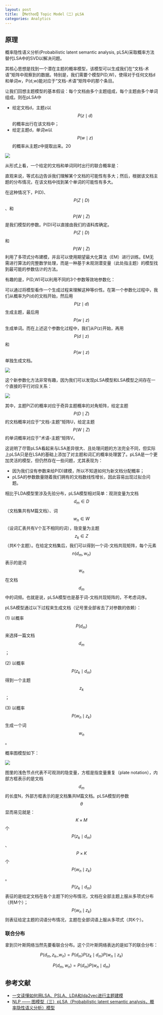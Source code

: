 ```yaml
---
layout: post
title: 【Method】Topic Model（二）pLSA
categories: Analytics
---
```


## 原理

概率隐性语义分析(Probabilistic latent semantic analysis, pLSA)采取概率方法替代LSA中的SVD以解决问题。

其核心思想是找到一个潜在主题的概率模型，该模型可以生成我们在“文档-术语”矩阵中观察到的数据。特别是，我们需要个模型P(D,W)，使得对于任何文档d和单词w，P(d,w)能对应于“文档-术语”矩阵中的那个条目。

让我们回想主题模型的基本假设：每个文档由多个主题组成，每个主题由多个单词组成。则在pLSA中

- 给定文档d，主题z以$$P(z \mid d)$$的概率出行在该文档中；
- 给定主题d，单词w以$$P(w \mid z)$$的概率从主题z中提取出来。20

![](/img/2019-04-17-topic-model-2-1.jpeg)

从形式上看，一个给定的文档和单词同时出行的联合概率是：

直观来说，等式右边告诉我们理解某个文档的可能性有多大；然后，根据该文档主题的分布情况，在该文档中找到某个单词的可能性有多大。

在这种情况下，P(D)、$$P(Z \mid D)$$、和$$P(W \mid Z)$$是我们模型的参数。P(D)可以直接由我们的语料库确定。$$P(Z \mid D)$$和$$P(W \mid Z)$$利用了多项式分布建模，并且可以使用期望最大化算法（EM）进行训练。EM无需进行算法的完整数学处理，而是一种基于未观测潜变量（此处指主题）的模型找到最可能的参数估计的方法。

有趣的是，P(D,W)可以利用不同的3个参数等效地参数化：

可以通过将模型看作一个生成过程来理解这种等价性。在第一个参数化过程中，我们从概率为P(d)的文档开始，然后用$$P(z \mid d)$$生成主题，最后用$$P(w \mid z)$$生成单词。而在上述这个参数化过程中，我们从P(z)开始，再用$$P(d \mid z)$$和$$P(w \mid z)$$单独生成文档。

![](/img/2019-04-17-topic-model-2-2.jpeg)

这个新参数化方法非常有趣，因为我们可以发现pLSA模型和LSA模型之间存在一个直接的平行对应关系：

![](/img/2019-04-17-topic-model-2-3.png)

其中，主题P(Z)的概率对应于奇异主题概率的对角矩阵，给定主题$$P(D \mid Z)$$的文档概率对应于“文档-主题”矩阵U，给定主题$$P(W \mid Z)$$的单词概率对应于”术语-主题“矩阵V。

这说明了尽管pLSA看起来与LSA差异很大、且处理问题的方法完全不同，但实际上pLSA只是在LSA的基础上添加了对主题和词汇的概率处理罢了。pLSA是一个更加灵活的模型，但仍然存在一些问题，尤其表现为：

- 因为我们没有参数来给P(D)建模，所以不知道如何为新文档分配概率；
- pLSA的参数数量随着我们拥有的文档数线性增长，因此容易出现过拟合问题。

相比于LDA模型里涉及先验分布，pLSA模型相对简单：观测变量为文档$$d_m \in D$$（文档集共有M篇文档）、词$$w_n \in W$$（设词汇表共有V个互不相同的词），隐变量为主题$$z_k \in Z$$（共K个主题）。在给定文档集后，我们可以得到一个词-文档共现矩阵，每个元素$$n(d_m, w_n)$$表示的是词$$w_n$$在文档$$d_m$$中的词频。也就是说，pLSA模型也是基于词-文档共现矩阵的，不考虑词序。

pLSA模型通过以下过程来生成文档（记号里全部省去了对参数的依赖）：

(1) 以概率$$P(d_m)$$来选择一篇文档$$d_m$$；

(2) 以概率$$P(z_k \mid d_m)$$得到一个主题$$z_k$$；

(3) 以概率$$P(w_n \mid z_k)$$生成一个词$$w_n$$。

概率图模型如下：

![](/img/2019-04-17-topic-model-2-4.png)

图里的浅色节点代表不可观测的隐变量，方框是指变量重复（plate notation），内部方框表示的是文档$$d_m$$的长度N，外部方框表示的是文档集共M篇文档。pLSA模型的参数$$\theta$$显而易见就是：$$K \times M$$个$$P(z_k \mid d_m)$$、$$P \times K$$个$$P(w_n \mid z_k)$$。$$P(z_k \mid d_m)$$表征的是给定文档在各个主题下的分布情况，文档在全部主题上服从多项式分布（共M个）；$$P(w_n \mid z_k)$$则表征给定主题的词语分布情况，主题在全部词语上服从多项式（共K个）。

### 联合分布

拿到贝叶斯网络当然先要看联合分布。这个贝叶斯网络表达的是如下的联合分布：

$$P(d_m, z_k,, w_n) = P(d_m)P(z_k \mid d_m)P(w_n \mid z_k)$$

$$P(d_m, w_n) = P(d_m)P(w_n \mid d_m)$$



## 参考文献

- [一文读懂如何用LSA、PSLA、LDA和lda2vec进行主题建模](https://www.sohu.com/a/234584362_129720)
- [NLP —— 图模型（三）pLSA（Probabilistic latent semantic analysis，概率隐性语义分析）模型](https://www.cnblogs.com/Determined22/p/7237111.html)